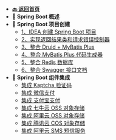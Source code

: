 <!-- 侧边栏 _sidebar.md -->

+ [**:back: 返回首页**](/index/)
+ **:art: Spring Boot 概述**
+ **:art: Spring Boot 项目创建**
    + [1、IDEA 创建 Spring Boot 项目](/后端/Spring_Boot/A1、创建项目.md)
    + [2、实现返回结果类和请求错误控制器](/后端/Spring_Boot/A1、创建项目.md)
    + [3、整合 Druid + MyBatis Plus](/后端/Spring_Boot/A1、创建项目.md)
    + [4、整合 MyBatis Plus 代码生成器](/后端/Spring_Boot/A1、创建项目.md)
    + [5、整合 Redis 数据库](/后端/Spring_Boot/A1、创建项目.md)
    + [6、整合 Swagger 接口文档](/后端/Spring_Boot/A1、创建项目.md)
+ **:art: Spring Boot 组件集成**
    + [集成 Kaptcha 验证码](/后端/Spring_Boot/0)
    + [集成 微信支付](/后端/Spring_Boot/0)
    + [集成 支付宝支付](/后端/Spring_Boot/0)
    + [集成 七牛云 OSS 对象存储](/后端/Spring_Boot/0)
    + [集成 阿里云 OSS 对象存储](/后端/Spring_Boot/0)
    + [集成 腾讯云 COS 对象存储](/后端/Spring_Boot/0)
    + [集成 阿里云 SMS 短信服务](/后端/Spring_Boot/0)

